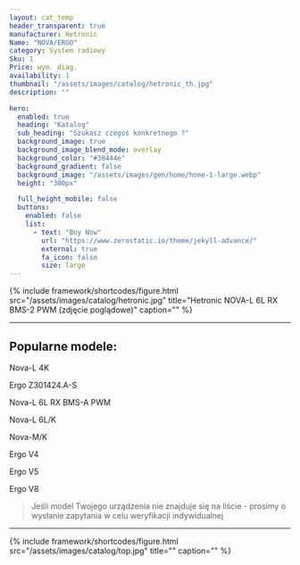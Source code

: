 ```yaml
---
layout: cat_temp
header_transparent: true
manufacturer: Hetronic
Name: "NOVA/ERGO"
category: System radiowy
Sku: 1
Price: wym. diag.
availability: 1
thumbnail: "/assets/images/catalog/hetronic_th.jpg"
description: ""

hero:
  enabled: true
  heading: "Katalog"
  sub_heading: "Szukasz czegoś konkretnego ?"
  background_image: true
  background_image_blend_mode: overlay
  background_color: "#38444e"
  background_gradient: false
  background_image: "/assets/images/gen/home/home-1-large.webp"
  height: "300px"

  full_height_mobile: false
  buttons:
    enabled: false
    list:
      - text: "Buy Now"
        url: "https://www.zerostatic.io/theme/jekyll-advance/"
        external: true
        fa_icon: false
        size: large
---
```

{% include framework/shortcodes/figure.html src="/assets/images/catalog/hetronic.jpg" title="Hetronic NOVA-L 6L RX BMS-2 PWM (zdjęcie poglądowe)" caption="" %}



---

Popularne modele:
---

Nova-L 4K

Ergo Z301424.A-S

Nova-L 6L RX BMS-A PWM

Nova-L 6L/K

Nova-M/K

Ergo V4

Ergo V5

Ergo V8


>Jeśli model Twojego urządzenia nie znajduje się na liście - prosimy o wysłanie zapytania w celu weryfikacji indywidualnej

---
{% include framework/shortcodes/figure.html src="/assets/images/catalog/top.jpg" title="" caption="" %}


